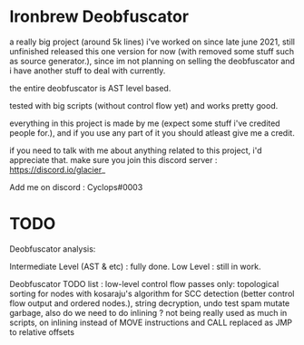 # Ironbrew Deobfuscator

a really big project (around 5k lines) i've worked on since late june 2021, still unfinished
released this one version for now (with removed some stuff such as source generator.), since im not planning on selling the deobfuscator and i have another stuff to deal with currently.

the entire deobfuscator is AST level based.

tested with big scripts (without control flow yet) and works pretty good.

everything in this project is made by me (expect some stuff i've credited people for.), and if you use any part of it you should atleast give me a credit.

if you need to talk with me about anything related to this project, i'd appreciate that.
make sure you join this discord server :
https://discord.io/glacier_

Add me on discord :
Cyclops#0003

# TODO

Deobfuscator analysis:

Intermediate Level (AST & etc) : fully done.
Low Level : still in work.

Deobfuscator TODO list : low-level control flow passes only: topological sorting for nodes with kosaraju's algorithm for SCC detection (better control flow output and ordered nodes.), string decryption, undo test spam mutate garbage,
also do we need to do inlining ? not being really used as much in scripts, on inlining instead of MOVE instructions and CALL replaced as JMP to relative offsets
